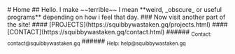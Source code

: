<head>
<script async src="https://pagead2.googlesyndication.com/pagead/js/adsbygoogle.js?client=ca-pub-4307135493030411"
     crossorigin="anonymous"></script>
</head>
# Home
## Hello. I make ~~terrible~~ I mean **weird, _obscure_ or useful programs** depending on how i feel that day. 
### Now visit another part of the site! 
#### [PROJECTS](https://squibbywastaken.gq/projects.html)
#### [CONTACT](https://squibbywastaken.gq/contact.html)
###### <sub>Contact: contact@squibbywastaken.gq</sub>
###### <sub>Help: help@squibbywastaken.gq</sub>
